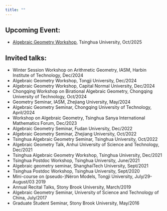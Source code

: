 ```yaml
---
title: ""
---
```


Upcoming Event:
------
* [Algebraic Geometry Workshop](https://ymsc.tsinghua.edu.cn/info/1434/4506.htm), Tsinghua University, Oct/2025

Invited talks:
------
* Winter Session Workshop on Arithmetic Geometry, IASM, Harbin Institute of Technology, Dec/2024
* Algebraic Geometry Workshop, Tongji University, Dec/2024
* Algebraic Geometry Workshop, Capital Normal University, Dec/2024
* Chongqing Workshop on Birational Algebraic Geometry, Chongqing University of Technology, Oct/2024
* Geometry Seminar, IASM, Zhejiang University, May/2024
* Algebraic Geometry Seminar, Chongqing University of Technology, April/2024
* Workshop on Algebraic Geometry, Tsinghua Sanya International Mathematics Forum, Dec/2023
* Algebraic Geometry Seminar, Fudan University, Dec/2022
* Algebraic Geometry Seminar, Zhejiang University, Oct/2022
* Tsinghua Algebraic Geometry Seminar, Tsinghua University, Oct/2022
* Algebraic Geometry Talk, Anhui University of Science and Technology, Dec/2021
* Tsinghua Algebraic Geometry Workshop, Tsinghua University, Dec/2021
* Tsinghua Postdoc Workshop, Tsinghua University, June/2021
* Algebraic geometry seminar, ShanghaiTech University, Sept/2021
* Tsinghua Postdoc Workshop, Tsinghua University, Sept/2020
* Mini-course on (pseudo-)Néron Models, Tongji University, July/29-August/03 2019
* Annual Recital Talks, Stony Brook University, March/2019
* Algebraic Geometry Seminar, University of Science and Technology of China, July/2017
* Graduate Student Seminar, Stony Brook University, May/2016
